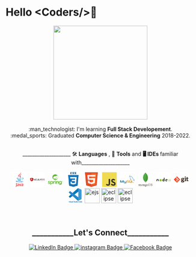 # Hello <Coders/<h/>>🤖
<div id="header" align="center">
  <img src="https://media2.giphy.com/media/WFZvB7VIXBgiz3oDXE/giphy.gif?cid=ecf05e47cospuix605su9hsdaopekt16fg0hzo2wti96zsv3&rid=giphy.gif&ct=s" height="250px" width="250px"/>
  <p>
    :man_technologist: I'm learning <strong>Full Stack Developement</strong>. <br>
    :medal_sports: Graduated <strong>Computer Science & Engineering</strong> 2018-2022.<br>
  </p>
  </div>
  <br>
  <div align="center">
  ____________________ 🛠️ <strong>Languages</strong> , 🧰 <strong>Tools</strong> and <strong> 🖥️ IDEs </strong> familiar with____________________ <br><br>
  <img src="https://github.com/devicons/devicon/blob/master/icons/java/java-original-wordmark.svg" title="Java" alt="Java" width="40" height="40"/>&nbsp;
  <img src="https://github.com/devicons/devicon/blob/master/icons/angularjs/angularjs-original-wordmark.svg" title="Angular" alt="Angular" width="40" height="40"/>&nbsp;
  <img src="https://github.com/devicons/devicon/blob/master/icons/spring/spring-original-wordmark.svg" title="Spring" alt="Spring" width="40" height="40"/>&nbsp;
  <img src="https://github.com/devicons/devicon/blob/master/icons/css3/css3-plain-wordmark.svg"  title="CSS3" alt="CSS" width="40" height="40"/>&nbsp;
  <img src="https://github.com/devicons/devicon/blob/master/icons/html5/html5-original.svg" title="HTML5" alt="HTML" width="40" height="40"/>&nbsp;
  <img src="https://github.com/devicons/devicon/blob/master/icons/javascript/javascript-original.svg" title="JavaScript" alt="JavaScript" width="40" height="40"/>&nbsp;
  <img src="https://github.com/devicons/devicon/blob/master/icons/mysql/mysql-original-wordmark.svg" title="MySQL"  alt="MySQL" width="40" height="40"/>&nbsp;
  <img src="https://github.com/devicons/devicon/blob/master/icons/mongodb/mongodb-original-wordmark.svg" title="MongoDB"  alt="MongoDb" width="40" height="40"/>&nbsp;
  <img src="https://github.com/devicons/devicon/blob/master/icons/nodejs/nodejs-original-wordmark.svg" title="NodeJS" alt="NodeJS" width="40" height="40"/>&nbsp;
  <img src="https://github.com/devicons/devicon/blob/master/icons/git/git-original-wordmark.svg" title="Git" **alt="Git" width="40" height="40"/>
  <img src="https://github.com/devicons/devicon/blob/master/icons/vscode/vscode-original-wordmark.svg" title="Vscode" **alt="Vscode" width="40" height="40"/>
  <img src="https://tse4.mm.bing.net/th/id/OIP.O6Si7O8zr9F-RMMgIEVKogHaHa?w=180&h=180&c=7&r=0&o=5&dpr=1.5&pid=1.7" title="ejs" **alt="ejs" width="40" height="40"/>
  <img src="https://tse4.mm.bing.net/th/id/OIP.vfM_5nuzjcO4fP6SCdJsAQHaG8?w=208&h=195&c=7&r=0&o=5&dpr=1.5&pid=1.7" title="eclipse" **alt="eclipse" width="40" height="40"/>
  <img src="https://tse4.mm.bing.net/th/id/OIP.ubux1yLT726_fVc3A7WSXgHaHa?w=177&h=180&c=7&r=0&o=5&dpr=1.5&pid=1.7" title="eclipse" **alt="eclipse" width="40" height="40"/>
</div>
  <br>
  <br>
  
  <div id="badges" align="center">
  <h2>___________Let's Connect___________</h2>
  <a href="https://www.linkedin.com/in/shubhanjan-barai-7897a1212/">
    <img src="https://img.shields.io/badge/LinkedIn-blue?style=for-the-badge&logo=linkedin&logoColor=white" alt="LinkedIn Badge"/>
  </a>
  <a href="https://www.instagram.com/the_shubhanjan_official/">
    <img src="https://img.shields.io/badge/Instagram-red?style=for-the-badge&logo=instagram&logoColor=white" alt="instagram Badge"/>
  </a>
  <a href="https://m.facebook.com/shubhanjan.barai">
    <img src="https://img.shields.io/badge/Facebook-informational?style=for-the-badge&logo=facebook&logoColor=white" alt="Facebook Badge"/>
  </a>
</div>
<div>
<br>
<!-- <div align="center">
	<br>
	<a href="https://github.com/ImShubhanjan/account/blame/main/text.svg">
		<img src="text.svg" width="800" height="400" alt="Click to see the source">
	</a>
	<br>
</div>  -->
